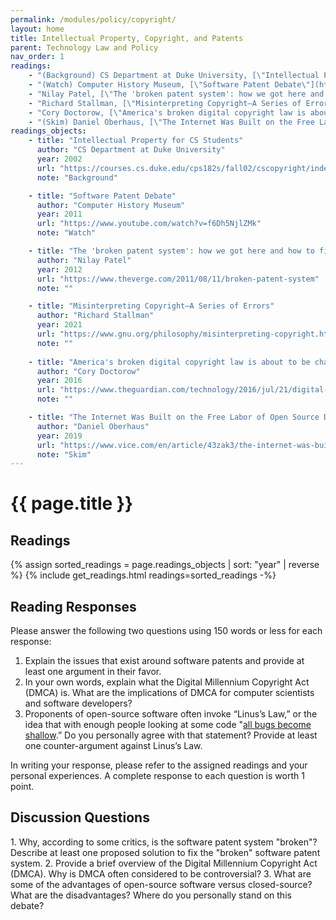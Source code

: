 ```yaml
---
permalink: /modules/policy/copyright/
layout: home
title: Intellectual Property, Copyright, and Patents
parent: Technology Law and Policy
nav_order: 1
readings:
    - "(Background) CS Department at Duke University, [\"Intellectual Property for CS Students\"](https://courses.cs.duke.edu/cps182s/fall02/cscopyright/index.htm), 2002."
    - "(Watch) Computer History Museum, [\"Software Patent Debate\"](https://www.youtube.com/watch?v=f6Dh5NjlZMk), 2011."
    - "Nilay Patel, [\"The 'broken patent system': how we got here and how to fix it\"](https://www.theverge.com/2011/08/11/broken-patent-system), 2012."
    - "Richard Stallman, [\"Misinterpreting Copyright—A Series of Errors\"](https://www.gnu.org/philosophy/misinterpreting-copyright.html), 2021."
    - "Cory Doctorow, [\"America's broken digital copyright law is about to be challenged in court\"](https://www.theguardian.com/technology/2016/jul/21/digital-millennium-copyright-act-eff-supreme-court), 2016."
    - "(Skim) Daniel Oberhaus, [\"The Internet Was Built on the Free Labor of Open Source Developers. Is That Sustainable?\"](https://www.vice.com/en/article/43zak3/the-internet-was-built-on-the-free-labor-of-open-source-developers-is-that-sustainable), 2019."
readings_objects:
    - title: "Intellectual Property for CS Students"
      author: "CS Department at Duke University"
      year: 2002
      url: "https://courses.cs.duke.edu/cps182s/fall02/cscopyright/index.htm"
      note: "Background"

    - title: "Software Patent Debate"
      author: "Computer History Museum"
      year: 2011
      url: "https://www.youtube.com/watch?v=f6Dh5NjlZMk"
      note: "Watch"

    - title: "The 'broken patent system': how we got here and how to fix it"
      author: "Nilay Patel"
      year: 2012
      url: "https://www.theverge.com/2011/08/11/broken-patent-system"
      note: ""

    - title: "Misinterpreting Copyright—A Series of Errors"
      author: "Richard Stallman"
      year: 2021
      url: "https://www.gnu.org/philosophy/misinterpreting-copyright.html"
      note: ""
      
    - title: "America's broken digital copyright law is about to be challenged in court"
      author: "Cory Doctorow"
      year: 2016
      url: "https://www.theguardian.com/technology/2016/jul/21/digital-millennium-copyright-act-eff-supreme-court"
      note: ""

    - title: "The Internet Was Built on the Free Labor of Open Source Developers. Is That Sustainable?"
      author: "Daniel Oberhaus"
      year: 2019
      url: "https://www.vice.com/en/article/43zak3/the-internet-was-built-on-the-free-labor-of-open-source-developers-is-that-sustainable"
      note: "Skim"
---
```


# {{ page.title }}
<h2 class="text-delta">Readings</h2>
{% assign sorted_readings = page.readings_objects | sort: "year" | reverse %}
{% include get_readings.html readings=sorted_readings -%}

<h2 class="text-delta">Reading Responses</h2>
Please answer the following two questions using 150 words or less for each response:

1. Explain the issues that exist around software patents and provide at least one argument in their favor. 
2. In your own words, explain what the Digital Millennium Copyright Act (DMCA) is. What are the implications of DMCA for computer scientists and software developers? 
3. Proponents of open-source software often invoke “Linus’s Law,” or the idea that with enough people looking at some code "[all bugs become shallow](https://www.microsoft.com/en-us/security/blog/2006/06/07/linuss-law-aka-many-eyes-make-all-bugs-shallow/).” Do you personally agree with that statement? Provide at least one counter-argument against Linus’s Law. 

In writing your response, please refer to the assigned readings and your personal experiences. A complete response to each question is worth 1 point. 

<h2 class="text-delta">Discussion Questions</h2>
1. Why, according to some critics, is the software patent system "broken"? Describe at least one proposed solution to fix the "broken" software patent system.
2. Provide a brief overview of the Digital Millennium Copyright Act (DMCA). Why is DMCA often considered to be controversial?
3. What are some of the advantages of open-source software versus closed-source? What are the disadvantages? Where do you personally stand on this debate?